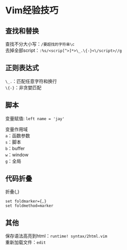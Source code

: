 # Vim经验技巧

## 查找和替换
查找不分大小写：`/要超找的字符串\c`  
去掉全部script：`:%s/<scrip[^>]*>\_.\{-}<\/script>//g`  

## 正则表达式
`\_.`：匹配任意字符和换行  
`\{-}`：非贪婪匹配  

## 脚本
变量赋值: `left name = 'jay'`  

变量作用域  
`a`：函数参数  
`s`：脚本  
`b`：buffer  
`w`：window  
`g`：全局  

## 代码折叠
折叠{,}
```
set foldmarker={,}
set foldmethod=marker
```

## 其他
保存语法高亮到html：`runtime! syntax/2html.vim`  
重新加载文件：`edit`  
